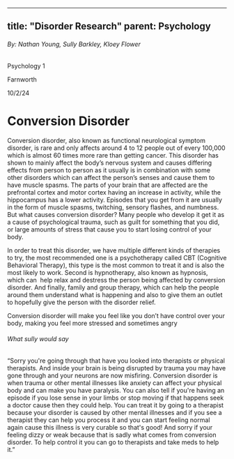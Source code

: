 
---
title: "Disorder Research"
parent: Psychology
---
###### By: Nathan Young, Sully Barkley, Kloey Flower

Psychology 1

Farnworth

10/2/24

# Conversion Disorder

Conversion disorder, also known as functional neurological symptom disorder, is rare and only affects around 4 to 12 people out of every 100,000 which is almost 60 times more rare than getting cancer. This disorder has shown to mainly affect the body’s nervous system and causes differing effects from person to person as it usually is in combination with some other disorders which can affect the person’s senses and cause them to have muscle spasms. The parts of your brain that are affected are the prefrontal cortex and motor cortex having an increase in activity, while the hippocampus has a lower activity. Episodes that you get from it are usually in the form of muscle spasms, twitching, sensory flashes, and numbness. But what causes conversion disorder? Many people who develop it get it as a cause of psychological trauma, such as guilt for something that you did, or large amounts of stress that cause you to start losing control of your body.

In order to treat this disorder, we have multiple different kinds of therapies to try, the most recommended one is a psychotherapy called CBT (Cognitive Behavioral Therapy), this type is the most common to treat it and is also the most likely to work. Second is hypnotherapy, also known as hypnosis, which can  help relax and destress the person being affected by conversion disorder. And finally, family and group therapy, which can help the people around them understand what is happening and also to give them an outlet to hopefully give the person with the disorder relief.

Conversion disorder will make you feel like you don’t have control over your body, making you feel more stressed and sometimes angry

###### What sully would say

“Sorry you're going through that have you looked into therapists or physical therapists. And inside your brain is being disrupted by trauma you may have gone through and your neurons are now misfiring. Conversion disorder is when trauma or other mental illnesses like anxiety can affect your physical body and can make you have paralysis. You can also tell if you're having an episode if you lose sense in your limbs or stop moving if that happens seek a doctor cause then they could help. You can treat it by going to a therapist because your disorder is caused by other mental illnesses and if you see a therapist they can help you process it and you can start feeling normal again cause this illness is very curable so that's good! And sorry if your feeling dizzy or weak because that is sadly what comes from conversion disorder. To help control it you can go to therapists and take meds to help it.”
